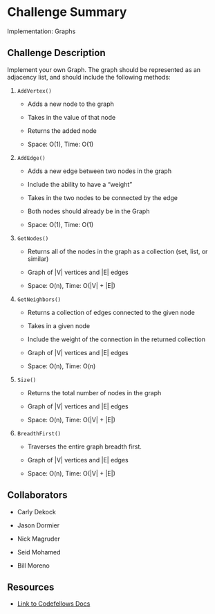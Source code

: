 # Challenge Summary
<!-- Short summary or background information -->
Implementation: Graphs

## Challenge Description
<!-- Description of the challenge -->
Implement your own Graph. The graph should be represented as an adjacency list, and should include the following methods:

1. `AddVertex()`

    - Adds a new node to the graph

    - Takes in the value of that node

    - Returns the added node

    - Space: O(1), Time: O(1)

1. `AddEdge()`

    - Adds a new edge between two nodes in the graph

    - Include the ability to have a “weight”

    - Takes in the two nodes to be connected by the edge

    - Both nodes should already be in the Graph

    - Space: O(1), Time: O(1)

1. `GetNodes()`

    - Returns all of the nodes in the graph as a collection (set, list, or similar)

    - Graph of |V| vertices and |E| edges

    - Space: O(n), Time: O(|V| + |E|)

1. `GetNeighbors()`

    - Returns a collection of edges connected to the given node

    - Takes in a given node

    - Include the weight of the connection in the returned collection

    - Graph of |V| vertices and |E| edges

    - Space: O(n), Time: O(n)

1. `Size()`

    - Returns the total number of nodes in the graph

    - Graph of |V| vertices and |E| edges

    - Space: O(n), Time: O(|V| + |E|)

1. `BreadthFirst()`

    - Traverses the entire graph breadth first.

    - Graph of |V| vertices and |E| edges

    - Space: O(n), Time: O(|V| + |E|)

## Collaborators

- Carly Dekock

- Jason Dormier

- Nick Magruder

- Seid Mohamed

- Bill Moreno

## Resources

- [Link to Codefellows Docs](https://codefellows.github.io/common_curriculum/data_structures_and_algorithms/Code_401/class-35/resources/graphs.html)
